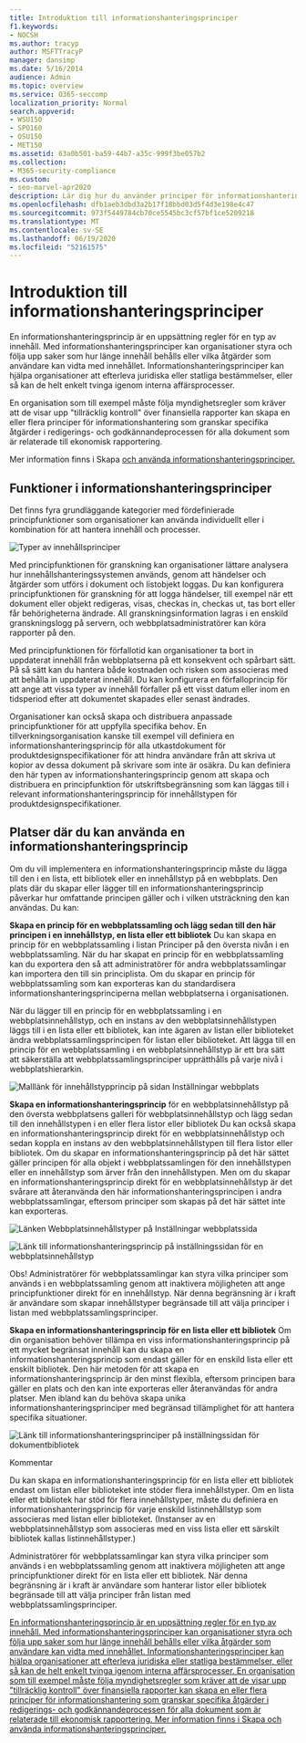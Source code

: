 ```yaml
---
title: Introduktion till informationshanteringsprinciper
f1.keywords:
- NOCSH
ms.author: tracyp
author: MSFTTracyP
manager: dansimp
ms.date: 5/16/2014
audience: Admin
ms.topic: overview
ms.service: O365-seccomp
localization_priority: Normal
search.appverid:
- WSU150
- SPO160
- OSU150
- MET150
ms.assetid: 63a0b501-ba59-44b7-a35c-999f3be057b2
ms.collection:
- M365-security-compliance
ms.custom:
- seo-marvel-apr2020
description: Lär dig hur du använder principer för informationshantering för att styra och spåra saker som hur länge innehåll behålls eller vilka åtgärder som användare kan vidta med innehållet.
ms.openlocfilehash: dfb1aeb3dbd3a2b17f18bbd03d5f4d3e198e4c47
ms.sourcegitcommit: 973f5449784cb70ce5545bc3cf57bf1ce5209218
ms.translationtype: MT
ms.contentlocale: sv-SE
ms.lasthandoff: 06/19/2020
ms.locfileid: "52161575"
---
```

# <a name="introduction-to-information-management-policies"></a>Introduktion till informationshanteringsprinciper

En informationshanteringsprincip är en uppsättning regler för en typ av innehåll. Med informationshanteringsprinciper kan organisationer styra och följa upp saker som hur länge innehåll behålls eller vilka åtgärder som användare kan vidta med innehållet. Informationshanteringsprinciper kan hjälpa organisationer att efterleva juridiska eller statliga bestämmelser, eller så kan de helt enkelt tvinga igenom interna affärsprocesser. 
  
En organisation som till exempel måste följa myndighetsregler som kräver att de visar upp "tillräcklig kontroll" över finansiella rapporter kan skapa en eller flera principer för informationshantering som granskar specifika åtgärder i redigerings- och godkännandeprocessen för alla dokument som är relaterade till ekonomisk rapportering.
  
Mer information finns i Skapa [och använda informationshanteringsprinciper.](create-info-mgmt-policies.md)
  
## <a name="features-of-information-management-policies"></a>Funktioner i informationshanteringsprinciper
<a name="__top"> </a>

Det finns fyra grundläggande kategorier med fördefinierade principfunktioner som organisationer kan använda individuellt eller i kombination för att hantera innehåll och processer. 
  
![Typer av innehållsprinciper](../media/19fcb8a3-974b-40d3-a13f-b76088d122f8.png)
  
Med principfunktionen för granskning kan organisationer lättare analysera hur innehållshanteringssystemen används, genom att händelser och åtgärder som utförs i dokument och listobjekt loggas. Du kan konfigurera principfunktionen för granskning för att logga händelser, till exempel när ett dokument eller objekt redigeras, visas, checkas in, checkas ut, tas bort eller får behörigheterna ändrade. All granskningsinformation lagras i en enskild granskningslogg på servern, och webbplatsadministratörer kan köra rapporter på den. 
  
Med principfunktionen för förfallotid kan organisationer ta bort in uppdaterat innehåll från webbplatserna på ett konsekvent och spårbart sätt. På så sätt kan du hantera både kostnaden och risken som associeras med att behålla in uppdaterat innehåll. Du kan konfigurera en förfalloprincip för att ange att vissa typer av innehåll förfaller på ett visst datum eller inom en tidsperiod efter att dokumentet skapades eller senast ändrades.
  
Organisationer kan också skapa och distribuera anpassade principfunktioner för att uppfylla specifika behov. En tillverkningsorganisation kanske till exempel vill definiera en informationshanteringsprincip för alla utkastdokument för produktdesignspecifikationer för att hindra användare från att skriva ut kopior av dessa dokument på skrivare som inte är osäkra. Du kan definiera den här typen av informationshanteringsprincip genom att skapa och distribuera en principfunktion för utskriftsbegränsning som kan läggas till i relevant informationshanteringsprincip för innehållstypen för produktdesignspecifikationer.
  
## <a name="locations-to-use-an-information-management-policy"></a>Platser där du kan använda en informationshanteringsprincip
<a name="__toc340213528"> </a>

Om du vill implementera en informationshanteringsprincip måste du lägga till den i en lista, ett bibliotek eller en innehållstyp på en webbplats. Den plats där du skapar eller lägger till en informationshanteringsprincip påverkar hur omfattande principen gäller och i vilken utsträckning den kan användas. Du kan:
  
 **Skapa en princip för en webbplatssamling och lägg sedan till den här principen i en innehållstyp, en lista eller ett bibliotek** Du kan skapa en princip för en webbplatssamling i listan Principer på den översta nivån i en webbplatssamling. När du har skapat en princip för en webbplatssamling kan du exportera den så att administratörer för andra webbplatssamlingar kan importera den till sin principlista. Om du skapar en princip för webbplatssamling som kan exporteras kan du standardisera informationshanteringsprinciperna mellan webbplatserna i organisationen. 
  
När du lägger till en princip för en webbplatssamling i en webbplatsinnehållstyp, och en instans av den webbplatsinnehållstypen läggs till i en lista eller ett bibliotek, kan inte ägaren av listan eller biblioteket ändra webbplatssamlingsprincipen för listan eller biblioteket. Att lägga till en princip för en webbplatssamling i en webbplatsinnehållstyp är ett bra sätt att säkerställa att webbplatssamlingsprinciper upprätthålls på varje nivå i webbplatshierarkin.
  
![Malllänk för innehållstypprincip på sidan Inställningar webbplats](../media/26d3466a-23ec-443f-88f0-2aaff38e992b.png)
  
 **Skapa en informationshanteringsprincip** för en webbplatsinnehållstyp på den översta webbplatsens galleri för webbplatsinnehållstyp och lägg sedan till den innehållstypen i en eller flera listor eller bibliotek Du kan också skapa en informationshanteringsprincip direkt för en webbplatsinnehållstyp och sedan koppla en instans av den webbplatsinnehållstypen till flera listor eller bibliotek. Om du skapar en informationshanteringsprincip på det här sättet gäller principen för alla objekt i webbplatssamlingen för den innehållstypen eller en innehållstyp som ärver från den innehållstypen. Men om du skapar en informationshanteringsprincip direkt för en webbplatsinnehållstyp är det svårare att återanvända den här informationshanteringsprincipen i andra webbplatssamlingar, eftersom principer som skapas på det här sättet inte kan exporteras. 
  
![Länken Webbplatsinnehållstyper på Inställningar webbplatssida](../media/6f6fa51f-15d7-4782-b06f-a7b36e874cd3.png)
  
![Länk till informationshanteringsprincip på inställningssidan för en webbplatsinnehållstyp](../media/15d83a34-6c8f-4b6e-b6ee-e9b0a70cbb4b.png)
  
Obs! Administratörer för webbplatssamlingar kan styra vilka principer som används i en webbplatssamling genom att inaktivera möjligheten att ange principfunktioner direkt för en innehållstyp. När denna begränsning är i kraft är användare som skapar innehållstyper begränsade till att välja principer i listan med webbplatssamlingsprinciper.
  
 **Skapa en informationshanteringsprincip för en lista eller ett bibliotek** Om din organisation behöver tillämpa en viss informationshanteringsprincip på ett mycket begränsat innehåll kan du skapa en informationshanteringsprincip som endast gäller för en enskild lista eller ett enskilt bibliotek. Den här metoden för att skapa en informationshanteringsprincip är den minst flexibla, eftersom principen bara gäller en plats och den kan inte exporteras eller återanvändas för andra platser. Men ibland kan du behöva skapa unika informationshanteringsprinciper med begränsad tillämplighet för att hantera specifika situationer. 
  
![Länk till informationshanteringsprinciper på inställningssidan för dokumentbibliotek](../media/9fa6d366-6aab-49e1-a05c-898ac6f536e6.png)
  
Kommentar 
  
Du kan skapa en informationshanteringsprincip för en lista eller ett bibliotek endast om listan eller biblioteket inte stöder flera innehållstyper. Om en lista eller ett bibliotek har stöd för flera innehållstyper, måste du definiera en informationshanteringsprincip för varje enskild listinnehållstyp som associeras med listan eller biblioteket. (Instanser av en webbplatsinnehållstyp som associeras med en viss lista eller ett särskilt bibliotek kallas listinnehållstyper.)
  
Administratörer för webbplatssamlingar kan styra vilka principer som används i en webbplatssamling genom att inaktivera möjligheten att ange principfunktioner direkt för en lista eller ett bibliotek. När denna begränsning är i kraft är användare som hanterar listor eller bibliotek begränsade till att välja principer från listan med webbplatssamlingsprinciper.
  
[En informationshanteringsprincip är en uppsättning regler för en typ av innehåll. Med informationshanteringsprinciper kan organisationer styra och följa upp saker som hur länge innehåll behålls eller vilka åtgärder som användare kan vidta med innehållet. Informationshanteringsprinciper kan hjälpa organisationer att efterleva juridiska eller statliga bestämmelser, eller så kan de helt enkelt tvinga igenom interna affärsprocesser. En organisation som till exempel måste följa myndighetsregler som kräver att de visar upp "tillräcklig kontroll" över finansiella rapporter kan skapa en eller flera principer för informationshantering som granskar specifika åtgärder i redigerings- och godkännandeprocessen för alla dokument som är relaterade till ekonomisk rapportering. Mer information finns i Skapa och använda informationshanteringsprinciper.](intro-to-info-mgmt-policies.md#__top)
  

